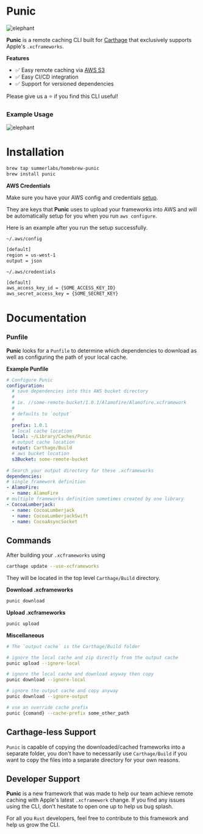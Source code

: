 # Punic

![elephant](assets/elephant_2.png) 

**Punic** is a remote caching CLI built for [Carthage](https://github.com/Carthage/Carthage)
that exclusively supports Apple's `.xcframeworks`.

**Features**
- ✅ Easy remote caching via [AWS S3](https://aws.amazon.com/s3/)
- ✅ Easy CI/CD integration
- ✅ Support for versioned dependencies

Please give us a ⭐️ if you find this CLI useful!

### Example Usage

![elephant](assets/demo.gif)

# Installation

```bash
brew tap summerlabs/homebrew-punic
brew install punic
```

**AWS Credentials**

Make sure you have your AWS config and credentials [setup](https://docs.aws.amazon.com/cli/latest/userguide/cli-configure-files.html).

They are keys that **Punic** uses to upload your frameworks into AWS
and will be automatically setup for you when you run `aws configure`.

Here is an example after you run the setup successfully.

`~/.aws/config`
```bash
[default]
region = us-west-1
output = json
```
`~/.aws/credentials`
```bash
[default]
aws_access_key_id = {SOME_ACCESS_KEY_ID}
aws_secret_access_key = {SOME_SECRET_KEY}
```



# Documentation

### Punfile

**Punic** looks for a `Punfile` to determine which dependencies to download 
as well as configuring the path of your local cache.


**Example Punfile**

```yaml
# Configure Punic
configuration:
  # save dependencies into this AWS bucket directory
  #
  # ie. //some-remote-bucket/1.0.1/Alamofire/Alamofire.xcframework
  #
  # defaults to `output`
  #
  prefix: 1.0.1
  # local cache location
  local: ~/Library/Caches/Punic
  # output cache location
  output: Carthage/Build
  # aws bucket location
  s3Bucket: some-remote-bucket
  
# Search your output directory for these .xcframeworks
dependencies:
# single framework definition
- AlamoFire:
  - name: AlamoFire
# multiple frameworks definition sometimes created by one library
- CocoaLumberjack:
  - name: CocoaLumberjack
  - name: CocoaLumberjackSwift
  - name: CocoaAsyncSocket
```

## Commands

After building your `.xcframeworks` using 
```bash
carthage update --use-xcframeworks
```
They will be located in the top level `Carthage/Build` directory.

**Download .xcframeworks**
```bash
punic download
```
**Upload .xcframeworks**
```bash
punic upload
```

**Miscellaneous**
```bash
# The `output cache` is the Carthage/Build folder

# ignore the local cache and zip directly from the output cache 
punic upload --ignore-local

# ignore the local cache and download anyway then copy
punic download --ignore-local

# ignore the output cache and copy anyway
punic download --ignore-output

# use an override cache prefix
punic {comand} --cache-prefix some_other_path
```

## Carthage-less Support

`Punic` is capable of copying the downloaded/cached frameworks into a 
separate folder, you don't have to necessarily use `Carthage/Build` if you
want to copy the files into a separate directory for your own reasons.


## Developer Support

**Punic** is a new framework that was made to help our team
achieve remote caching with Apple's latest `.xcframework` change.
If you find any issues using the CLI, don't hesitate to open one up 
to help us bug splash.

For all you `Rust` developers, feel free to contribute to this framework
and help us grow the CLI.




